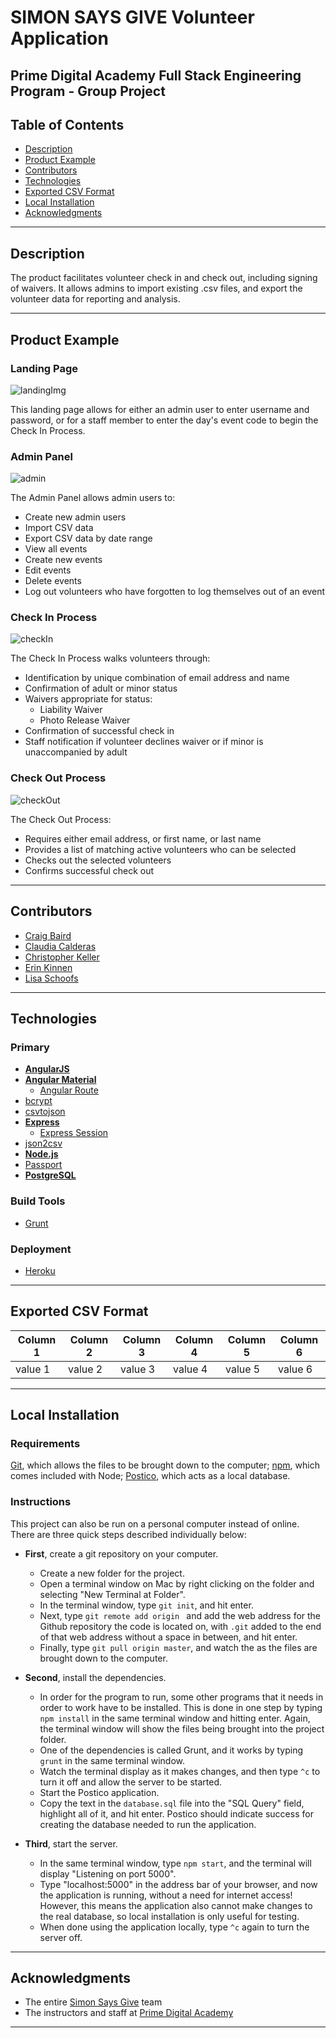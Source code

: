 # SIMON SAYS GIVE Volunteer Application
## Prime Digital Academy Full Stack Engineering Program - Group Project

## Table of Contents

- [Description](#description)
- [Product Example](#product-example)
- [Contributors](#contributors)
- [Technologies](#technologies)
- [Exported CSV Format](#exported-csv-format)
- [Local Installation](#local-installation)
- [Acknowledgments](#acknowledgments)

---
## Description

The product facilitates volunteer check in and check out, including signing of waivers.
It allows admins to import existing .csv files, and export the volunteer data for reporting and analysis.

---
## Product Example

### **Landing Page**

![landingImg](landingImg.png)

This landing page allows for either an admin user to enter username and password, or for a staff member to enter the day's event code to begin the Check In Process.

### **Admin Panel**

![admin](admin.png)

The Admin Panel allows admin users to:

- Create new admin users
- Import CSV data
- Export CSV data by date range
- View all events
- Create new events
- Edit events
- Delete events
- Log out volunteers who have forgotten to log themselves out of an event

### **Check In Process**

![checkIn](checkIn.png)

The Check In Process walks volunteers through:

- Identification by unique combination of email address and name
- Confirmation of adult or minor status
- Waivers appropriate for status:
    - Liability Waiver
    - Photo Release Waiver
- Confirmation of successful check in
- Staff notification if volunteer declines waiver or if minor is unaccompanied by adult

### **Check Out Process**

![checkOut](checkOut.png)

The Check Out Process:

- Requires either email address, or first name, or last name
- Provides a list of matching active volunteers who can be selected
- Checks out the selected volunteers
- Confirms successful check out

---
## Contributors

- [Craig Baird](https://github.com/craigbaird)
- [Claudia Calderas](https://github.com/claudiacalderas)
- [Christopher Keller](https://github.com/cjameskeller)
- [Erin Kinnen](https://github.com/erinkinnen)
- [Lisa Schoofs](https://github.com/lisaschoofs)

---
## Technologies

### Primary

- [**AngularJS**](https://angularjs.org/)
- [**Angular Material**](https://material.angularjs.org/)
    - [Angular Route](https://www.npmjs.com/package/angular-route)
- [bcrypt](https://www.npmjs.com/package/bcrypt)
- [csvtojson](https://www.npmjs.com/package/csvtojson)
- [**Express**](https://expressjs.com/)
    - [Express Session](https://www.npmjs.com/package/express-session)
- [json2csv](https://www.npmjs.com/package/json2csv)
- [**Node.js**](https://nodejs.org/en/)
- [Passport](http://passportjs.org/)
- [**PostgreSQL**](https://www.npmjs.com/package/pg)

### Build Tools

- [Grunt](https://gruntjs.com/)

### Deployment

- [Heroku](https://www.heroku.com/)

---
## Exported CSV Format

|Column 1|Column 2|Column 3|Column 4|Column 5|Column 6|
|--------|--------|--------|--------|--------|--------|
|value 1 |value 2 |value 3 |value 4 |value 5 |value 6 |

---
## Local Installation

### Requirements

[Git](https://git-scm.com/), which allows the files to be brought down to the computer;
[npm](https://nodejs.org/en/download/), which comes included with Node;
[Postico](https://eggerapps.at/postico/), which acts as a local database.

### Instructions

This project can also be run on a personal computer instead of online.
There are three quick steps described individually below:

- **First**, create a git repository on your computer.
    - Create a new folder for the project.
    - Open a terminal window on Mac by right clicking on the folder and selecting "New Terminal at Folder".
    - In the terminal window, type `git init`, and hit enter.
    - Next, type `git remote add origin ` and add the web address for the Github repository the code is located on, with `.git` added to the end of that web address without a space in between, and hit enter.
    - Finally, type `git pull origin master`, and watch the as the files are brought down to the computer.

- **Second**, install the dependencies.
    - In order for the program to run, some other programs that it needs in order to work have to be installed. This is done in one step by typing `npm install` in the same terminal window and hitting enter. Again, the terminal window will show the files being brought into the project folder.
    - One of the dependencies is called Grunt, and it works by typing `grunt` in the same terminal window.
    - Watch the terminal display as it makes changes, and then type `^c` to turn it off and allow the server to be started.
    - Start the Postico application.
    - Copy the text in the `database.sql` file into the "SQL Query" field, highlight all of it, and hit enter. Postico should indicate success for creating the database needed to run the application.

- **Third**, start the server.
    - In the same terminal window, type `npm start`, and the terminal will display "Listening on port 5000".
    - Type "localhost:5000" in the address bar of your browser, and now the application is running, without a need for internet access! However, this means the application also cannot make changes to the real database, so local installation is only useful for testing.
    - When done using the application locally, type `^c` again to turn the server off.

---
## Acknowledgments

- The entire [Simon Says Give](http://www.simonsaysgive.org) team
- The instructors and staff at [Prime Digital Academy](https://primeacademy.io/)

---
